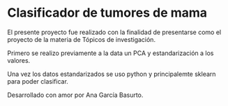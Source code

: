 # Clasificador de tumores de mama 

El presente proyecto fue realizado con la finalidad de presentarse como el proyecto de la materia de Tópicos de investigación.

Primero se realizo previamente a la data un PCA y estandarización a los valores.

Una vez los datos estandarizados se uso python y principalemte sklearn para poder clasificar.


Desarrollado con amor por Ana García Basurto.
